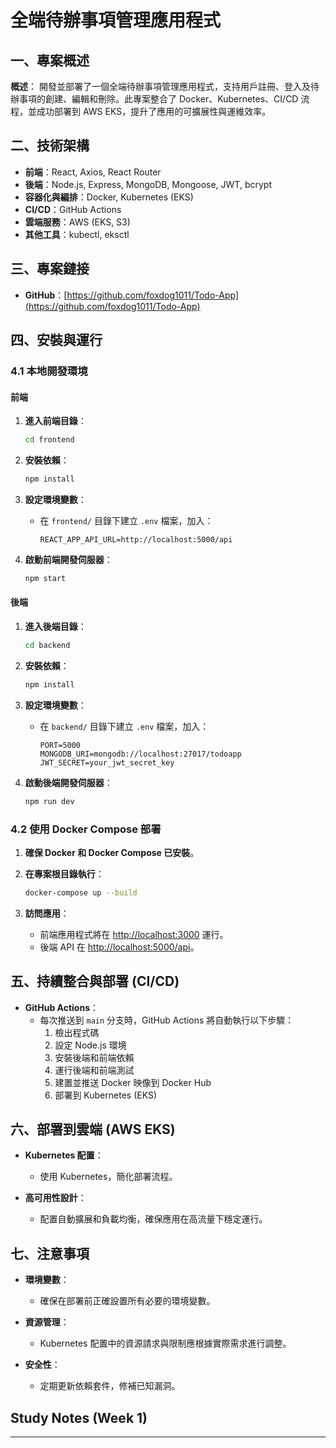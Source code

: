 # 全端待辦事項管理應用程式

## 一、專案概述

**概述**：
開發並部署了一個全端待辦事項管理應用程式，支持用戶註冊、登入及待辦事項的創建、編輯和刪除。此專案整合了 Docker、Kubernetes、CI/CD 流程，並成功部署到 AWS EKS，提升了應用的可擴展性與運維效率。

## 二、技術架構

- **前端**：React, Axios, React Router
- **後端**：Node.js, Express, MongoDB, Mongoose, JWT, bcrypt
- **容器化與編排**：Docker, Kubernetes (EKS)
- **CI/CD**：GitHub Actions
- **雲端服務**：AWS (EKS, S3)
- **其他工具**：kubectl, eksctl

## 三、專案鏈接

- **GitHub**：[https://github.com/foxdog1011/Todo-App](https://github.com/foxdog1011/Todo-App)

## 四、安裝與運行

### 4.1 本地開發環境

#### 前端

1. **進入前端目錄**：
    ```bash
    cd frontend
    ```

2. **安裝依賴**：
    ```bash
    npm install
    ```

3. **設定環境變數**：
    - 在 `frontend/` 目錄下建立 `.env` 檔案，加入：
      ```env
      REACT_APP_API_URL=http://localhost:5000/api
      ```

4. **啟動前端開發伺服器**：
    ```bash
    npm start
    ```

#### 後端

1. **進入後端目錄**：
    ```bash
    cd backend
    ```

2. **安裝依賴**：
    ```bash
    npm install
    ```

3. **設定環境變數**：
    - 在 `backend/` 目錄下建立 `.env` 檔案，加入：
      ```env
      PORT=5000
      MONGODB_URI=mongodb://localhost:27017/todoapp
      JWT_SECRET=your_jwt_secret_key
      ```

4. **啟動後端開發伺服器**：
    ```bash
    npm run dev
    ```

### 4.2 使用 Docker Compose 部署

1. **確保 Docker 和 Docker Compose 已安裝**。

2. **在專案根目錄執行**：
    ```bash
    docker-compose up --build
    ```

3. **訪問應用**：
    - 前端應用程式將在 [http://localhost:3000](http://localhost:3000) 運行。
    - 後端 API 在 [http://localhost:5000/api](http://localhost:5000/api)。

## 五、持續整合與部署 (CI/CD)

- **GitHub Actions**：
  - 每次推送到 `main` 分支時，GitHub Actions 將自動執行以下步驟：
    1. 檢出程式碼
    2. 設定 Node.js 環境
    3. 安裝後端和前端依賴
    4. 運行後端和前端測試
    5. 建置並推送 Docker 映像到 Docker Hub
    6. 部署到 Kubernetes (EKS)

## 六、部署到雲端 (AWS EKS)

- **Kubernetes 配置**：
  - 使用 Kubernetes，簡化部署流程。

- **高可用性設計**：
  - 配置自動擴展和負載均衡，確保應用在高流量下穩定運行。

## 七、注意事項

- **環境變數**：
  - 確保在部署前正確設置所有必要的環境變數。

- **資源管理**：
  - Kubernetes 配置中的資源請求與限制應根據實際需求進行調整。

- **安全性**：
  - 定期更新依賴套件，修補已知漏洞。
## Study Notes (Week 1)

---

